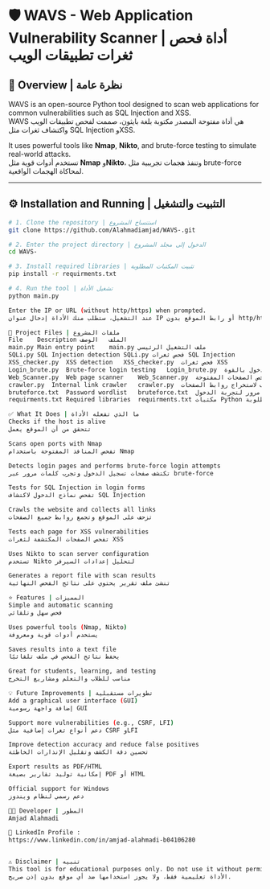 # 🛡️ WAVS - Web Application Vulnerability Scanner | أداة فحص ثغرات تطبيقات الويب

## 🧠 Overview | نظرة عامة

WAVS is an open-source Python tool designed to scan web applications for common vulnerabilities such as SQL Injection and XSS.  
WAVS هي أداة مفتوحة المصدر مكتوبة بلغة بايثون، صممت لفحص تطبيقات الويب واكتشاف ثغرات مثل SQL Injection وXSS.

It uses powerful tools like **Nmap**, **Nikto**, and brute-force testing to simulate real-world attacks.  
تستخدم أدوات قوية مثل **Nmap** و**Nikto**، وتنفذ هجمات تجريبية مثل brute-force لمحاكاة الهجمات الواقعية.

---

## ⚙️ Installation and Running | التثبيت والتشغيل

```bash
# 1. Clone the repository | استنساخ المشروع
git clone https://github.com/Alahmadiamjad/WAVS-.git

# 2. Enter the project directory | الدخول إلى مجلد المشروع
cd WAVS-

# 3. Install required libraries | تثبيت المكتبات المطلوبة
pip install -r requirments.txt

# 4. Run the tool | تشغيل الأداة
python main.py

Enter the IP or URL (without http/https) when prompted.
عند التشغيل، ستطلب منك الأداة إدخال عنوان IP أو رابط الموقع بدون http/https.

📁 Project Files | ملفات المشروع
File	Description	الملف	الوصف
main.py	Main entry point	main.py	ملف التشغيل الرئيسي
SQLi.py	SQL Injection detection	SQLi.py	فحص ثغرات SQL Injection
XSS_checker.py	XSS detection	XSS_checker.py	فحص ثغرات XSS
Login_brute.py	Brute-force login testing	Login_brute.py	تجربة تسجيل الدخول بالقوة
Web_Scanner.py	Web page scanner	Web_Scanner.py	فحص الصفحات المفتوحة
crawler.py	Internal link crawler	crawler.py	الزاحف لاستخراج روابط الصفحات
bruteforce.txt	Password wordlist	bruteforce.txt	قائمة كلمات مرور لتجربة الدخول
requirments.txt	Required libraries	requirments.txt	مكتبات Python المطلوبة

✅ What It Does | ما الذي تفعله الأداة
Checks if the host is alive
تتحقق من أن الموقع يعمل

Scans open ports with Nmap
تفحص المنافذ المفتوحة باستخدام Nmap

Detects login pages and performs brute-force login attempts
تكتشف صفحات تسجيل الدخول وتجرب كلمات مرور عبر brute-force

Tests for SQL Injection in login forms
تفحص نماذج الدخول لاكتشاف SQL Injection

Crawls the website and collects all links
تزحف على الموقع وتجمع روابط جميع الصفحات

Tests each page for XSS vulnerabilities
تفحص الصفحات المكتشفة لثغرات XSS

Uses Nikto to scan server configuration
تستخدم Nikto لتحليل إعدادات السيرفر

Generates a report file with scan results
تنشئ ملف تقرير يحتوي على نتائج الفحص النهائية

⭐ Features | المميزات
Simple and automatic scanning
فحص سهل وتلقائي

Uses powerful tools (Nmap, Nikto)
يستخدم أدوات قوية ومعروفة

Saves results into a text file
يحفظ نتائج الفحص في ملف تلقائيًا

Great for students, learning, and testing
مناسب للطلاب والتعلم ومشاريع التخرج

💡 Future Improvements | تطويرات مستقبلية
Add a graphical user interface (GUI)
إضافة واجهة رسومية GUI

Support more vulnerabilities (e.g., CSRF, LFI)
دعم أنواع ثغرات إضافية مثل CSRF وLFI

Improve detection accuracy and reduce false positives
تحسين دقة الكشف وتقليل الإنذارات الخاطئة

Export results as PDF/HTML
إمكانية توليد تقارير بصيغة PDF أو HTML

Official support for Windows
دعم رسمي لنظام ويندوز

👨‍💻 Developer | المطور
Amjad Alahmadi

🔗 LinkedIn Profile : 
https://www.linkedin.com/in/amjad-alahmadi-b04106280 


⚠️ Disclaimer | تنبيه
This tool is for educational purposes only. Do not use it without permission.
الأداة تعليمية فقط، ولا يجوز استخدامها ضد أي موقع بدون إذن صريح.




